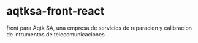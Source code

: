 # aqtksa-front-react
front para Aqtk SA, una empresa de servicios de reparacion y calibracion de intrumentos de telecomunicaciones 
